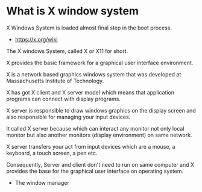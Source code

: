 # What is X window system


X Windows System is loaded almost final step in the boot process.

- https://x.org/wiki

The X windows System, called X or X11 for short.

X provides the basic framework for a graphical user interface environment.

X is a network based graphics windows system that was developed
at Massachusetts Institute of Technology.

X has got X client and X server model which means that application programs can connect with display programs.

X server is responsible to draw windows graphics on the display screen
 and also responsible for managing your input devices.

It called X server because which can interact any 
monitor not only local monitor but also another monitors (display environment) on same network.

X server transfers your act from input devices which are a mouse, a keyboard, a touch screen, a pen etc.

Consequently, Server and client don't need to run on same computer and X provides the base for the graphical user interface on operating system.



 - The window manager

